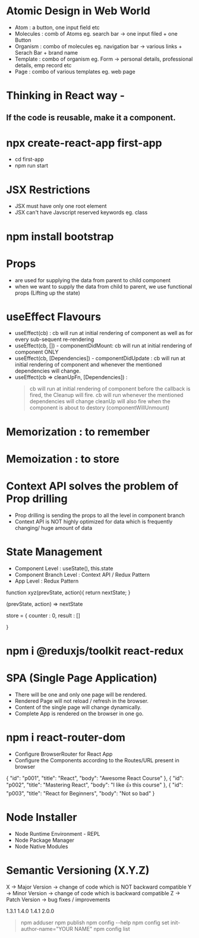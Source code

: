 # Atomic Design in Web World

- Atom : a button, one input field etc
- Molecules : comb of Atoms eg. search bar -> one input filed + one Button
- Organism : combo of molecules eg. navigation bar -> various links + Serach Bar + brand name
- Template : combo of organism eg. Form -> personal details, professional details, emp record etc
- Page : combo of various templates eg. web page

# Thinking in React way -

## If the code is reusable, make it a component.

# npx create-react-app first-app

- cd first-app
- npm run start

# JSX Restrictions

- JSX must have only one root element
- JSX can't have Javscript reserved keywords eg. class

# npm install bootstrap

# Props

- are used for supplying the data from parent to child component
- when we want to supply the data from child to parent, we use functional props (Lifting up the state)

# useEffect Flavours

- useEffect(cb) : cb will run at initial rendering of component as well as for every sub-sequent re-rendering
- useEffect(cb, []) - componentDidMount: cb will run at initial rendering of component ONLY
- useEffect(cb, [Dependencies]) - componentDidUpdate : cb will run at initial rendering of component and whenever the mentioned dependencies will change.
- useEffect(cb => cleanUpFn, [Dependencies]) :
  > cb will run at initial rendering of component
  > before the callback is fired, the Cleanup will fire.
  > cb will run whenever the mentioned dependencies will change
  > cleanUp will also fire when the component is about to destory (componentWillUnmount)

# Memorization : to remember

# Memoization : to store

# Context API solves the problem of Prop drilling

- Prop drilling is sending the props to all the level in component branch
- Context API is NOT highly optimized for data which is frequently changing/ huge amount of data

# State Management

- Component Level : useState(), this.state
- Component Branch Level : Context API / Redux Pattern
- App Level : Redux Pattern

function xyz(prevState, action){
return nextState;
}

(prevState, action) => nextState

store = {
counter : 0,
result : []

}

# npm i @reduxjs/toolkit react-redux

# SPA (Single Page Application)

- There will be one and only one page will be rendered.
- Rendered Page will not reload / refresh in the browser.
- Content of the single page will change dynamically.
- Complete App is rendered on the browser in one go.

# npm i react-router-dom

- Configure BrowserRouter for React App
- Configure the Components according to the Routes/URL present in browser

{
"id": "p001",
"title": "React",
"body": "Awesome React Course"
},
{
"id": "p002",
"title": "Mastering React",
"body": "I like 👍 this course"
},
{
"id": "p003",
"title": "React for Beginners",
"body": "Not so bad"
}

# Node Installer

- Node Runtime Environment - REPL
- Node Package Manager
- Node Native Modules

# Semantic Versioning (X.Y.Z)

X -> Major Version -> change of code which is NOT backward compatible
Y -> Minor Version -> change of code which is backward compatible
Z -> Patch Version -> bug fixes / improvements

1.3.1
1.4.0
1.4.1
2.0.0

> npm adduser
> npm publish
> npm config --help
> npm config set init-author-name="YOUR NAME"
> npm config list
